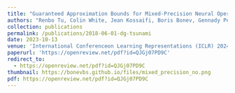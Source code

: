 ```yaml
---
title: "Guaranteed Approximation Bounds for Mixed-Precision Neural Operators"
authors: "Renbo Tu, Colin White, Jean Kossaifi, Boris Bonev, Gennady Pekhimenko, Kamyar Azizzadenesheli, Anima Anandkumar"
collection: publications
permalink: /publications/2018-06-01-dg-tsunami
date: 2023-10-13
venue: 'International Conferenceon Learning Representations (ICLR) 2024'
paperurl: 'https://openreview.net/pdf?id=QJGj07PD9C'
redirect_to:
  - https://openreview.net/pdf?id=QJGj07PD9C
thumbnail: https://bonevbs.github.io/files/mixed_precision_no.png
pdf: https://openreview.net/pdf?id=QJGj07PD9C
---
```

